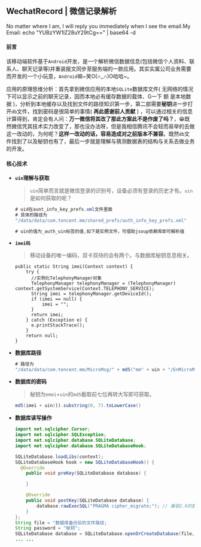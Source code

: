 ## WechatRecord | 微信记录解析

No matter where I am, I will reply you immediately when I see the email.My Email: echo "YUBzYW1lZ28uY29tCg==" | base64 -d



#### 前言

该移动端软件基于`Android`开发，是一个解析微信数据信息(包括微信个人资料、联系人、聊天记录等)并重装报文同步至服务端的一款应用。其实实属公司业务需要而开发的一个小玩意，`Android`嘛~笑O(∩_∩)O哈哈~。

应用的原理思维分析：首先拿到微信应用的本地`SQLite`数据库文件( 无网络的情况下可以显示之前的聊天记录，因而本地必有缓存数据的载体、G一下 额 是本地数据 )，分析到本地缓存以及找到文件的路径知识第一步，第二部需要**秘钥**进一步打开`db`文件，找到密码是很简单的事情( **再此感谢前人贡献** ) ，可以通过相关的信息计算得到，肯定会有人问：**万一微信将其改了那此方案此不是作废了吗？**，😁既然微信凭其技术实力改变了，那也没办法呀，但是我相信腾讯不会轻而易举的去做这一改动的，为何呢？**这样一改动的话，容易造成对之前版本不兼容**。既然`db`文件找到了以及秘钥也有了，最后一步就是理解与猜测数据表的结构与关系去做业务的开发。



#### 核心技术

- **`uin`理解与获取**

  > `uin`简单而言就是微信登录的识别号，设备必须有登录的历史才有。`uin`是如何获取的呢？

  ```java
  # uid在aunt_info_key_prefs.xml文件里面
  # 具体的路径为
  "/data/data/com.tencent.mm/shared_prefs/auth_info_key_prefs.xml"
  
  # uin的值为_auth_uin标签的值,如下是实例文件，可借助jsoup依赖库即可解析值
  ```

  

- **`imei码`**

  > 移动设备的唯一编码，双卡双待的会有两个。与数据库秘钥息息相关。

  ```
  public static String imei(Context context) {
      try {
      	//实例化TelephonyManager对象
      	TelephonyManager telephonyManager = (TelephonyManager) 	context.getSystemService(Context.TELEPHONY_SERVICE);
      	String imei = telephonyManager.getDeviceId();
      	if (imei == null) {
      		imei = "";
      	}
      	return imei;
      } catch (Exception e) {
      	e.printStackTrace();
      }
      return null;
  }
  ```



- **数据库路径**

  ```java
  # 路径为
  "/data/data/com.tencent.mm/MicroMsg/" + md5("mm" + uin + "/EnMicroMsg.db";
  ```

  

- **数据库的密码**

  > 秘钥为`emei`+`uin`的`md5`截取前七位再转大写即可获取。

  ```java
  md5(imei + uin))).substring(0, 7).toLowerCase()
  ```



- **数据库读写操作**

  ```java
  import net.sqlcipher.Cursor;
  import net.sqlcipher.SQLException;
  import net.sqlcipher.database.SQLiteDatabase;
  import net.sqlcipher.database.SQLiteDatabaseHook;
  
  SQLiteDatabase.loadLibs(context);
  SQLiteDatabaseHook hook = new SQLiteDatabaseHook() {
  	@Override
      public void preKey(SQLiteDatabase database) {
  
      }
  
      @Override
      public void postKey(SQLiteDatabase database) {
          database.rawExecSQL("PRAGMA cipher_migrate;"); // 兼容2.0的数据库
      }
  };
  String file = "数据库备份后的文件路径;
  String password = "秘钥";
  SQLiteDatabase database = SQLiteDatabase.openOrCreateDatabase(file, password, null, hook);
  ... ...
  ```

